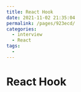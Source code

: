 ```yaml
---
title: React Hook
date: 2021-11-02 21:35:04
permalink: /pages/923ecd/
categories:
  - interview
  - React
tags:
  - 
---
```

# React Hook